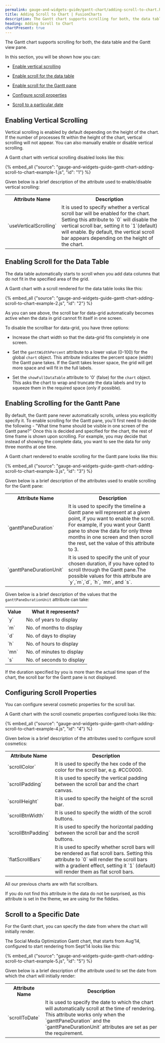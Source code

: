 ```yaml
---
permalink: gauge-and-widgets-guide/gantt-chart/adding-scroll-to-chart.html
title: Adding Scroll to Chart | FusionCharts
description: The Gantt chart supports scrolling for both, the data table and the Gantt view pane. This section about vertical scrolling for data table and gantt pane
heading: Adding Scroll to Chart
chartPresent: true
---
```


The Gantt chart supports scrolling for both, the data table and the Gantt view pane.

In this section, you will be shown how you can:

* <a href="{{ site.baseurl }}gauge-and-widgets-guide/gantt-chart/adding-scroll-to-chart.html#enabling-vertical-scrolling">Enable vertical scrolling</a>

* <a href="{{ site.baseurl }}gauge-and-widgets-guide/gantt-chart/adding-scroll-to-chart.html#enabling-scroll-for-the-data-table">Enable scroll for the data table</a>

* <a href="{{ site.baseurl }}gauge-and-widgets-guide/gantt-chart/adding-scroll-to-chart.html#enabling-scrolling-for-the-gantt-pane">Enable scroll for the Gantt pane</a>

* <a href="{{ site.baseurl }}gauge-and-widgets-guide/gantt-chart/adding-scroll-to-chart.html#configuring-scroll-properties">Configure scroll properties</a>

* <a href="{{ site.baseurl }}gauge-and-widgets-guide/gantt-chart/adding-scroll-to-chart.html#scroll-to-a-specific-date">Scroll to a particular date</a>

## Enabling Vertical Scrolling

Vertical scrolling is enabled by default depending on the height of the chart. If the number of processes fit within the height of the chart, vertical scrolling will not appear. You can also manually enable or disable vertical scrolling.

A Gantt chart with vertical scrolling disabled looks like this:

{% embed_all {"source": "gauge-and-widgets-guide-gantt-chart-adding-scroll-to-chart-example-1.js", "id": "1"} %}

Given below is a brief description of the attribute used to enable/disable vertical scrolling:

<table>
  <tr>
    <th>Attribute Name</th>
    <th>Description</th>
  </tr>
  <tr>
    <td>`useVerticalScrolling`</td>
    <td>It is used to specify whether a vertical scroll bar will be enabled for the chart. Setting this attribute to `0` will disable the vertical scroll bar, setting it to `1`(default) will enable.
    By default, the vertical scroll bar appears depending on the height of the chart.</td>
  </tr>
</table>


## Enabling Scroll for the Data Table

The data table automatically starts to scroll when you add data columns that do not fit in the specified area of the grid.

A Gantt chart with a scroll rendered for the data table looks like this:

{% embed_all {"source": "gauge-and-widgets-guide-gantt-chart-adding-scroll-to-chart-example-2.js", "id": "2"} %}



As you can see above, the scroll bar for data-grid automatically becomes active when the data in grid cannot fit itself in one screen.

To disable the scrollbar for data-grid, you have three options:

* Increase the chart width so that the data-grid fits completely in one screen.

* Set the `ganttWidthPercent` attribute to a lower value (0-100) for the global `chart` object. This attribute indicates the percent space (width) the Gantt pane takes. If the Gantt takes lesser space, the grid will get more space and will fit in the full labels.

* Set the `showFullDataTable` attribute to '0' (false) for the `chart` object. This asks the chart to wrap and truncate the data labels and try to squeeze them in the required space (only if possible).

## Enabling Scrolling for the Gantt Pane

By default, the Gantt pane never automatically scrolls, unless you explicitly specify it. To enable scrolling for the Gantt pane, you'll first need to decide the following - "What time frame should be visible in one screen of the Gantt pane?" Once this is decided and specified for the chart, the rest of time frame is shown upon scrolling. For example, you may decide that instead of showing the complete data, you want to see the data for only three months at one time.

A Gantt chart rendered to enable scrolling for the Gantt pane looks like this:

{% embed_all {"source": "gauge-and-widgets-guide-gantt-chart-adding-scroll-to-chart-example-3.js", "id": "3"} %}

Given below is a brief description of the attributes used to enable scrolling for the Gantt pane:

<table>
  <tr>
    <th>Attribute Name</th>
    <th>Description</th>
  </tr>
  <tr>
    <td>`ganttPaneDuration`</td>
    <td>It is used to specify the timeline a Gantt pane will represent at a given point, if you want to enable the scroll. For example, if you want your Gantt pane to show the data for only three months in one screen and then scroll the rest, set the value of this attribute to 3.</td>
  </tr>
  <tr>
    <td>`ganttPaneDurationUnit`</td>
    <td>It is used to specify the unit of your chosen duration, if you have opted to scroll through the Gantt pane.The possible values for this attribute are `y`,`m`,`d`, `h`, `mn`, and `s`.</td>
  </tr>
</table>


Given below is a brief description of the values that the `ganttPaneDurationUnit` attribute can take:

<table>
  <tr>
    <th>Value</th>
    <th>What it represents?</th>
  </tr>
  <tr>
    <td>`y`</td>
    <td>No. of years to display </td>
  </tr>
  <tr>
    <td>`m`</td>
    <td>No. of months to display</td>
  </tr>
  <tr>
    <td>`d`</td>
    <td>No. of days to display</td>
  </tr>
  <tr>
    <td>`h`</td>
    <td>No. of hours to display</td>
  </tr>
  <tr>
    <td>`mn`</td>
    <td>No. of minutes to display</td>
  </tr>
  <tr>
    <td>`s`</td>
    <td>No. of seconds to display </td>
  </tr>
</table>


<p class="text-info">If the duration specified by you is more than the actual time span of the chart, the scroll bar for the Gantt pane is not displayed.</p>

## Configuring Scroll Properties

You can configure several cosmetic properties for the scroll bar.

A Gantt chart with the scroll cosmetic properties configured looks like this:

{% embed_all {"source": "gauge-and-widgets-guide-gantt-chart-adding-scroll-to-chart-example-4.js", "id": "4"} %}

Given below is a brief description of the attributes used to configure scroll cosmetics:

<table>
  <tr>
    <th>Attribute Name</th>
    <th>Description</th>
  </tr>
  <tr>
    <td>`scrollColor`</td>
    <td>It is used to specify the hex code of the color for the scroll bar, e.g. #CC0000. </td>
  </tr>
  <tr>
    <td>`scrollPadding`</td>
    <td>It is used to specify the vertical padding between the scroll bar and the chart canvas.</td>
  </tr>
  <tr>
    <td>`scrollHeight`</td>
    <td>It is used to specify the height of the scroll bar.</td>
  </tr>
  <tr>
    <td>`scrollBtnWidth`</td>
    <td>It is used to specify the width of the scroll buttons.</td>
  </tr>
  <tr>
    <td>`scrollBtnPadding`</td>
    <td>It is used to specify the horizontal padding between the scroll bar and the scroll buttons. </td>
  </tr>
  <tr>
    <td>`flatScrollBars`</td>
    <td>It is used to specify whether scroll bars will be rendered as flat scroll bars. Setting this attribute to `0` will render the scroll bars with a gradient effect, setting it `1` (default) will render them as flat scroll bars. </td>
  </tr>
</table>


All our previous charts are with flat scrollbars.

<p class="text-info">If you do not find this attribute in the data do not be surprised, as this attribute is set in the theme, we are using for the fiddles.</p>


## Scroll to a Specific Date

For the Gantt chart, you can specify the date from where the chart will initially render.

The Social Media Optimization Gantt chart, that starts from Aug’14, configured to start rendering from Sept’14 looks like this:

{% embed_all {"source": "gauge-and-widgets-guide-gantt-chart-adding-scroll-to-chart-example-5.js", "id": "5"} %}

Given below is a brief description of the attribute used to set the date from which the chart will initially render:

<table>
  <tr>
    <th>Attribute Name</th>
    <th>Description</th>
  </tr>
  <tr>
    <td>`scrollToDate`</td>
    <td>It is used to specify the date to which the chart will automatically scroll at the time of rendering. This attribute works only when the `ganttPaneDuration` and the `ganttPaneDurationUnit` attributes are set as per the requirement. </td>
  </tr>
</table>